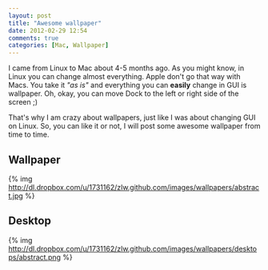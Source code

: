 ```yaml
---
layout: post
title: "Awesome wallpaper"
date: 2012-02-29 12:54
comments: true
categories: [Mac, Wallpaper]
---
```


I came from Linux to Mac about 4-5 months ago. As you might know, in Linux you can change almost everything.
Apple don't go that way with Macs. You take it *"as is"* and everything you can **easily** change in GUI is wallpaper.
Oh, okay, you can move Dock to the left or right side of the screen ;)

That's why I am crazy about wallpapers, just like I was about changing GUI on Linux.
So, you can like it or not, I will post some awesome wallpaper from time to time.

## Wallpaper

{% img http://dl.dropbox.com/u/1731162/zlw.github.com/images/wallpapers/abstract.jpg %}

## Desktop

{% img http://dl.dropbox.com/u/1731162/zlw.github.com/images/wallpapers/desktops/abstract.png %}
